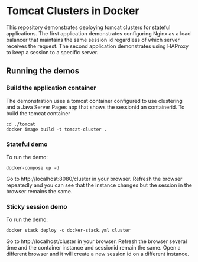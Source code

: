 # Tomcat Clusters in Docker

This repository demonstrates deploying tomcat clusters for stateful applications. The first application demonstrates configuring Nginx as a load balancer that maintains the same session id regardless of which server receives the request. The second application demonstrates using HAProxy to keep a session to a specific server.

## Running the demos

### Build the application container

The demonstration uses a tomcat container configured to use clustering and a Java Server Pages app that shows the sessionid an containerid. To build the tomcat container

```
cd ./tomcat
docker image build -t tomcat-cluster .
```

### Stateful demo

To run the demo:

```
docker-compose up -d
```
Go to http://localhost:8080/cluster in your browser. Refresh the browser repeatedly and you can see that the instance changes but the session in the browser remains the same.

### Sticky session demo

To run the demo:

```
docker stack deploy -c docker-stack.yml cluster
```

Go to http://localhost/cluster in your browser. Refresh the browser several time and the container instance and sessionid remain the same. Open a different browser and it will create a new session id on a different instance.